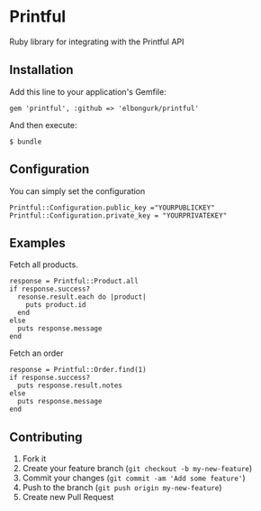# Printful

Ruby library for integrating with the Printful API

## Installation

Add this line to your application's Gemfile:

    gem 'printful', :github => 'elbongurk/printful'

And then execute:

    $ bundle

## Configuration

You can simply set the configuration

    Printful::Configuration.public_key ="YOURPUBLICKEY"
    Printful::Configuration.private_key = "YOURPRIVATEKEY"

## Examples

Fetch all products.

    response = Printful::Product.all
    if response.success?
      resonse.result.each do |product|
        puts product.id
      end
    else
      puts response.message
    end

Fetch an order

    response = Printful::Order.find(1)
    if response.success?
      puts response.result.notes
    else
      puts response.message
    end

## Contributing

1. Fork it
2. Create your feature branch (`git checkout -b my-new-feature`)
3. Commit your changes (`git commit -am 'Add some feature'`)
4. Push to the branch (`git push origin my-new-feature`)
5. Create new Pull Request
